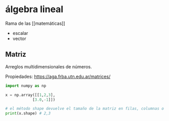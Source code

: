 # álgebra lineal
<!-- Ejemplos con python -->
Rama de las [[matemáticas]]

- escalar
- vector

## Matriz
Arreglos multidimensionales de números.

Propiedades: https://aga.frba.utn.edu.ar/matrices/

```python
import numpy as np

x = np.array([[1,2,3],
            [3.0,-1]])

# el método shape devuelve el tamaño de la matriz en filas, columnas o m,n
print(x.shape) # 2,3 
```
